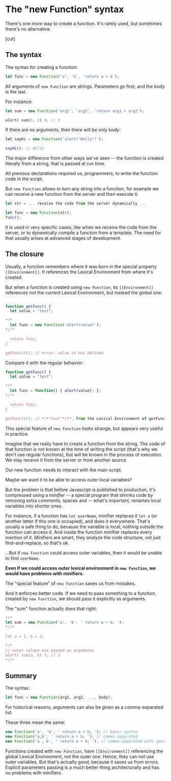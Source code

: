 
# The "new Function" syntax

There's one more way to create a function. It's rarely used, but sometimes there's no alternative.

[cut]

## The syntax

The syntax for creating a function:

```js
let func = new Function('a', 'b', 'return a + b');
```

All arguments of `new Function` are strings. Parameters go first, and the body is the last.

For instance:

```js run
let sum = new Function('arg1', 'arg2', 'return arg1 + arg2');

alert( sum(1, 2) ); // 3
```

If there are no arguments, then there will be only body:

```js run
let sayHi = new Function('alert("Hello")');

sayHi(); // Hello
```

The major difference from other ways we've seen -- the function is created literally from a string, that is passed at run time. 

All previous declarations required us, programmers, to write the function code in the script.

But `new Function` allows to turn any string into a function, for example we can receive a new function from the server and then execute it:

```js
let str = ... receive the code from the server dynamically ...

let func = new Function(str);
func();
```

It is used in very specific cases, like when we receive the code from the server, or to dynamically compile a function from a template. The need for that usually arises at advanced stages of development.

## The closure

Usually, a function remembers where it was born in the special property `[[Environment]]`. It references the Lexical Environment from where it's created.

But when a function is created using `new Function`, its `[[Environment]]` references not the current Lexical Environment, but instead the global one.

```js run

function getFunc() {
  let value = "test";

*!*
  let func = new Function('alert(value)');
*/!*

  return func;
}

getFunc()(); // error: value is not defined
```

Compare it with the regular behavior:

```js run 
function getFunc() {
  let value = "test";

*!*
  let func = function() { alert(value); };
*/!*

  return func;
}

getFunc()(); // *!*"test"*/!*, from the Lexical Environment of getFunc
```

This special feature of `new Function` looks strange, but appears very useful in practice.

Imagine that we really have to create a function from the string. The code of that function is not known at the time of writing the script (that's why we don't use regular functions), but will be known in the process of execution. We may receive it from the server or from another source.

Our new function needs to interact with the main script.

Maybe we want it to be able to access outer local variables?

But the problem is that before Javascript is published to production, it's compressed using a *minifier* -- a special program that shrinks code by removing extra comments, spaces and -- what's important, renames local variables into shorter ones.

For instance, if a function has `let userName`, minifier replaces it `let a` (or another letter if this one is occupied), and does it everywhere. That's usually a safe thing to do, because the variable is local, nothing outside the function can access it. And inside the function minifier replaces every mention of it. Minifiers are smart, they analyze the code structure, not just find-and-replace, so that's ok.

...But if `new Function` could access outer variables, then it would be unable to find `userName`.

**Even if we could access outer lexical environment in `new Function`, we would have problems with minifiers.**

The "special feature" of `new Function` saves us from mistakes.

And it enforces better code. If we need to pass something to a function, created by `new Function`, we should pass it explicitly as arguments.

The "sum" function actually does that right:

```js run 
*!*
let sum = new Function('a', 'b', ' return a + b; ');
*/!*

let a = 1, b = 2;

*!*
// outer values are passed as arguments
alert( sum(a, b) ); // 3
*/!*
```

## Summary

The syntax:

```js
let func = new Function(arg1, arg2, ..., body);
```

For historical reasons, arguments can also be given as a comma-separated list. 

These three mean the same:

```js 
new Function('a', 'b', ' return a + b; '); // basic syntax
new Function('a,b', ' return a + b; '); // comma-separated
new Function('a , b', ' return a + b; '); // comma-separated with spaces
```

Functions created with `new Function`, have `[[Environment]]` referencing the global Lexical Environment, not the outer one. Hence, they can not use outer variables. But that's actually good, because it saves us from errors. Explicit parameters passing is a much better thing architecturally and has no problems with minifiers.